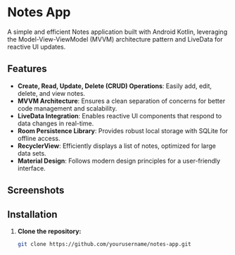 # Notes App

A simple and efficient Notes application built with Android Kotlin, leveraging the Model-View-ViewModel (MVVM) architecture pattern and LiveData for reactive UI updates.

## Features

- **Create, Read, Update, Delete (CRUD) Operations**: Easily add, edit, delete, and view notes.
- **MVVM Architecture**: Ensures a clean separation of concerns for better code management and scalability.
- **LiveData Integration**: Enables reactive UI components that respond to data changes in real-time.
- **Room Persistence Library**: Provides robust local storage with SQLite for offline access.
- **RecyclerView**: Efficiently displays a list of notes, optimized for large data sets.
- **Material Design**: Follows modern design principles for a user-friendly interface.

## Screenshots



## Installation

1. **Clone the repository:**
   ```bash
   git clone https://github.com/yourusername/notes-app.git
